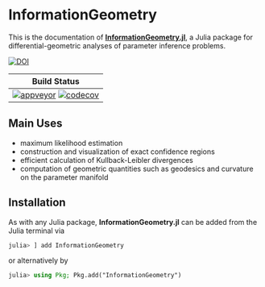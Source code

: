 
# InformationGeometry

This is the documentation of [**InformationGeometry.jl**](https://github.com/RafaelArutjunjan/InformationGeometry.jl), a Julia package for differential-geometric analyses of parameter inference problems.

[![DOI](https://zenodo.org/badge/291016637.svg)](https://zenodo.org/badge/latestdoi/291016637)

| **Build Status** |
|:----------------:|
| [![appveyor](https://ci.appveyor.com/api/projects/status/github/RafaelArutjunjan/InformationGeometry.jl?svg=true)](https://ci.appveyor.com/project/RafaelArutjunjan/InformationGeometry-jl) [![codecov](https://codecov.io/gh/RafaelArutjunjan/InformationGeometry.jl/branch/master/graph/badge.svg)](https://codecov.io/gh/RafaelArutjunjan/InformationGeometry.jl) |


## Main Uses

* maximum likelihood estimation
* construction and visualization of exact confidence regions
* efficient calculation of Kullback-Leibler divergences
* computation of geometric quantities such as geodesics and curvature on the parameter manifold


## Installation

As with any Julia package, **InformationGeometry.jl** can be added from the Julia terminal via
```julia
julia> ] add InformationGeometry
```
or alternatively by
```julia
julia> using Pkg; Pkg.add("InformationGeometry")
```
